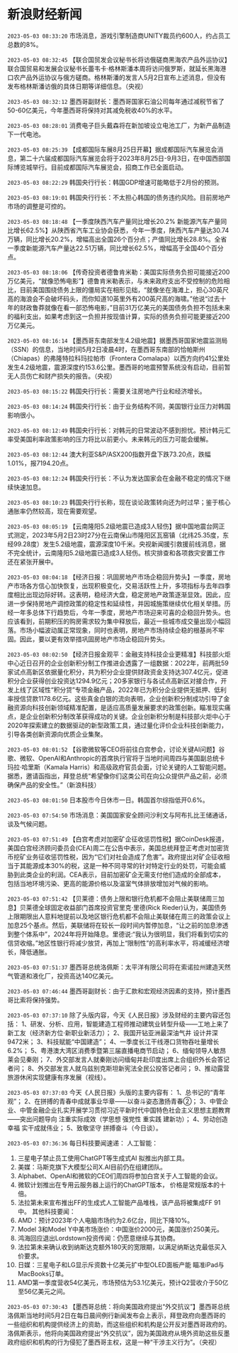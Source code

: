 # 新浪财经新闻
`2023-05-03 08:33:20` 市场消息，游戏引擎制造商UNITY裁员约600人，约占员工总数的8%。

`2023-05-03 08:32:45` 【联合国贸发会议秘书长将访俄磋商黑海农产品外运协议】联合国贸易和发展会议秘书长蕾韦卡·格林斯潘本周将访问俄罗斯，就延长黑海港口农产品外运协议与俄方磋商。格林斯潘的发言人5月2日宣布上述消息，但没有发布格林斯潘访俄的具体日期等详细信息。（央视）

`2023-05-03 08:32:12` 墨西哥副财长：墨西哥国家石油公司每年通过减税节省了50-60亿美元，今年墨西哥将保持对其减免税收40%的水平。

`2023-05-03 08:28:01` 消费电子巨头戴森将在新加坡设立电池工厂，为新产品制造下一代电池。

`2023-05-03 08:25:39` 【成都国际车展8月25日开幕】据成都国际汽车展览会消息，第二十六届成都国际汽车展览会将于2023年8月25日-9月3日，在中国西部国际博览城举行。目前成都国际汽车展览会，招商工作已全面启动。

`2023-05-03 08:22:29` 韩国央行行长：韩国GDP增速可能略低于2月份的预测。

`2023-05-03 08:19:01` 韩国央行行长：不太担心韩国的债务违约风险。目前房地产市场的调整是可控的。

`2023-05-03 08:18:48` 【一季度陕西汽车产量同比增长20.2% 新能源汽车产量同比增长62.5%】从陕西省汽车工业协会获悉，今年一季度，陕西汽车产量达30.74万辆，同比增长20.2%，增幅高出全国26个百分点；产值同比增长28.8%。全省一季度新能源汽车产量达22.51万辆，同比增长62.5%，增幅高于全国40个百分点。

`2023-05-03 08:18:06` 【传奇投资者德鲁肯米勒：美国实际债务负担可能接近200万亿美元，“就像恐怖电影”】德鲁肯米勒表示，与未来政府支出不受控制的危险相比，目前美国围绕债务上限的僵局实在相形见绌，“就像坐在海滩上，担心30英尺高的海浪会不会破坏码头，而你知道10英里外有200英尺高的海啸。”他说“过去十年的财政鲁莽就像在看一部恐怖电影，”目前31万亿美元的美国债务负担不包括未来的福利支出，如果考虑到这一负担并按现值计算，实际的债务负担可能更接近200万亿美元。

`2023-05-03 08:16:14` 【墨西哥东南部发生4.2级地震】据墨西哥国家地震监测局（SSN）的信息，当地时间5月2日凌晨4时，在墨西哥东南部的恰帕斯州（Chiapas）的弗隆特拉科玛拉帕市（Frontera Comalapa）以西方向约41公里处发生4.2级地震，震源深度约153.6公里。墨西哥的地震预警系统没有启动，目前暂无人员伤亡和财产损失的报告。（央视）

`2023-05-03 08:15:22` 韩国央行行长：需要关注房地产行业和经济增长。

`2023-05-03 08:14:24` 韩国央行行长：由于业务结构不同，美国银行业压力对韩国影响很小。

`2023-05-03 08:12:49` 韩国央行行长：对韩元的日常波动不感到担忧。预计韩元汇率受美国利率政策影响的压力将比以前更小。未来韩元的压力可能会缓解。

`2023-05-03 08:12:44` 澳大利亚S&P/ASX200指数开盘下跌73.20点，跌幅1.01%，报7194.20点。

`2023-05-03 08:12:24` 韩国央行行长：不认为发达国家会在金融不稳定的情况下继续快速加息。

`2023-05-03 08:10:23` 韩国央行行长称，现在谈论政策转向还为时过早；鉴于核心通胀率仍然较高，现在需要观望。

`2023-05-03 08:05:19` 【云南隆阳5.2级地震已造成3人轻伤】据中国地震台网正式测定，2023年5月2日23时27分在云南保山市隆阳区瓦窑镇（北纬25.35度，东经99.28度）发生5.2级地震，震源深度10千米。央视新闻援引救援前线消息，据不完全统计，云南隆阳5.2级地震已造成3人轻伤。核灾排查和各项救灾安置工作还在紧张开展中。

`2023-05-03 08:04:18` 【经济日报：巩固房地产市场企稳回升势头】一季度，房地产市场各方信心加快恢复，出现积极变化，交易活跃性上升，多项指标与去年四季度相比出现边际好转。这表明，稳经济大盘，稳定房地产政策逐渐显效。因此，应进一步保持房地产调控政策的稳定性和延续性，并因城施策继续优化相关举措。历经一年多总体下行趋势后，今年一季度，房地产市场迎来可喜的企稳回升势头。也应该看到，前期积压的购房需求较为集中释放后，最近一些城市成交量出现小幅回落。市场小幅波动属正常现象，同时也表明，房地产市场持续企稳的根基尚不牢固。因此，要以更有效举措巩固房地产市场企稳回升势头。

`2023-05-03 08:02:50` 【经济日报金观平：金融支持科技企业更精准】科技部火炬中心近日召开的企业创新积分制工作推进会透露了一组数据：2022年，前两批59家试点高新区依据量化积分，共为积分企业提供财政资金支持达307.4亿元，促进积分企业获得创业投资达1294.9亿元；20多家银行与各试点高新区对接合作，开发上线了区域性“积分贷”专项金融产品，2022年已为积分企业提供无抵押、低利率授信贷款1178.6亿元。这些真金白银的流向表明，企业创新积分制成功引导了金融资源向科技创新领域精准配置，是适应高质量发展要求的政策创新。瞄准现实痛点，是企业创新积分制改革获得成功的关键。企业创新积分制是科技部火炬中心于2020年探索建立的数据驱动的新型政策工具，通过量化评价企业科技创新能力，引导各类创新资源向优质企业集聚。

`2023-05-03 08:01:52` 【谷歌微软等CEO将前往白宫参会，讨论关键AI问题】谷歌、微软、OpenAI和Anthropic的首席执行官将于当地时间周四与美国副总统卡玛拉·哈里斯（Kamala Harris）和高级政府官员会面，讨论关键的人工智能问题。据悉，邀请函指出，拜登总统“希望像你们这类公司在向公众提供产品之前，必须确保产品的安全性。”（新浪科技）

`2023-05-03 08:01:50` 日本股市今日休市一日。韩国首尔综指低开0.6%。

`2023-05-03 07:54:50` 市场消息：美国国家安全顾问沙利文与阿布扎比王储通话，谈及气候问题。

`2023-05-03 07:51:49` 【白宫考虑对加密矿企征收惩罚性税】据CoinDesk报道，美国白宫经济顾问委员会(CEA)周二在公告中表示，美国总统拜登正考虑对加密货币挖矿业务征收惩罚性税，因为“它们对社会造成了危害”。政府提出对矿企征收相当于其能源成本30%的税，这是一种不同寻常的针对特定行业的处罚，可能会威胁到此类企业的利润。CEA表示，目前加密矿企无需支付他们造成的全部成本，包括当地环境污染、更高的能源价格以及温室气体排放增加对气候的影响。

`2023-05-03 07:51:42` 【贝莱德：债务上限和银行危机都不会阻止美联储周三加息】贝莱德全球固定收益部门首席投资官里克·里德(Rick Rieder)认为，美国债务上限期限出人意料地提前以及地区银行危机都不会阻止美联储在周三的政策会议上加息25个基点。然后，美联储将在较长一段时间内暂停加息，“让之前的加息渗透到整个体系中”，2024年将开始降息。里德说:“我认为很明显，我们将看到切实的信贷收缩。”地区性银行将减少放贷，再加上“限制性”的高利率水平，将减缓经济增长，降低通胀。

`2023-05-03 07:51:37` 墨西哥总统洛佩斯：太平洋有限公司将在索诺拉州建造天然气管道和液化厂，投资高达140亿美元。

`2023-05-03 07:46:44` 墨西哥副财长：由于汇款和宏观经济因素的支持，预计墨西哥比索将保持强势。

`2023-05-03 07:37:10` 除了头版内容，今天《人民日报》涉及财经的主要内容还包括：
1、研发、分析、应用，智能建造工程师推动建筑业转型升级——工地上来了新工友（经济新方位·新职业新活力）；
2、我国开钻亚洲最深油气井 设计井深9472米；
3、科技赋能“中国建造”；
4、一季度长江干线港口货物吞吐量增长6.2%；
5、粤港澳大湾区消费季暨第三届直播电商节启动；
6、缅甸领导人敏昂莱会见秦刚；
7、外交部发言人就秦刚访问缅甸并赴印度出席上合组织外长会答记者问；
8、外交部发言人就乌兹别克斯坦新宪法全民公投答记者问；
9、推动露营旅游休闲实现健康有序发展（视线）。

`2023-05-03 07:37:03` 今天《人民日报》头版的主要内容有：
1、总书记的“青年观”；
2、在拼搏的青春中成就事业华章——以奋斗姿态激扬青春②；
3、中管企业、中管金融企业扎实开展学习贯彻习近平新时代中国特色社会主义思想主题教育——突出问题导向 注重实际成效（学思想 强党性 重实践 建新功）；
4、劳动创造幸福 实干成就伟业；
5、致敬坚守 拼搏奋斗（今日谈）。

`2023-05-03 07:36:36` 每日科技要闻速递：
人工智能：
1. 三星电子禁止员工使用ChatGPT等生成式AI 拟推出内部工具。
2. 美媒：马斯克旗下大模型公司X.AI目前仍在组建团队。
3. Alphabet、OpenAI和微软的CEO们周四将参加白宫关于人工智能的会议。
4. 微软计划推出在专用云服务器上运行的ChatGPT版本， 价格是常规版本的十倍。
5. 法拉第未来宣布推出FF的生成式人工智能产品堆栈，该产品将被集成FF 91中。
其他科技要闻：
1. AMD：预计2023年个人电脑市场约为2.6亿台，同比下降10%。
2. Model 3和Model Y中美市场涨价：中国涨价2000元，美国涨价250美元。
3. 鸿海回应退出Lordstown投资传闻：仍愿意继续与其协商。
4. 法拉第未来确认收到纳斯达克额外180天的宽限期，以满足纳斯达克最低买入价要求。
5. 日媒：三星电子和LG显示斥资数十亿美元扩中型OLED面板产能 瞄准iPad与MacBooks订单。
6. AMD第一季度营收54亿美元，市场预估为53.1亿美元，预计Q2营收介于50亿至56亿美元之间。

`2023-05-03 07:30:43` 【墨西哥总统：将向美国政府提出“外交抗议”】墨西哥总统洛佩斯当地时间5月2日在每日晨间例行新闻发布会上表示，拜登政府向墨西哥的一些组织和机构提供经济上的资助，而这些组织和机构是公开反对墨西哥政府的。洛佩斯表示，他将向美国政府提出“外交抗议”，因为美国政府从境外资助这些反墨政府组织和机构的行为侵犯了墨西哥主权，这是一种“干涉主义行为”。（央视）

